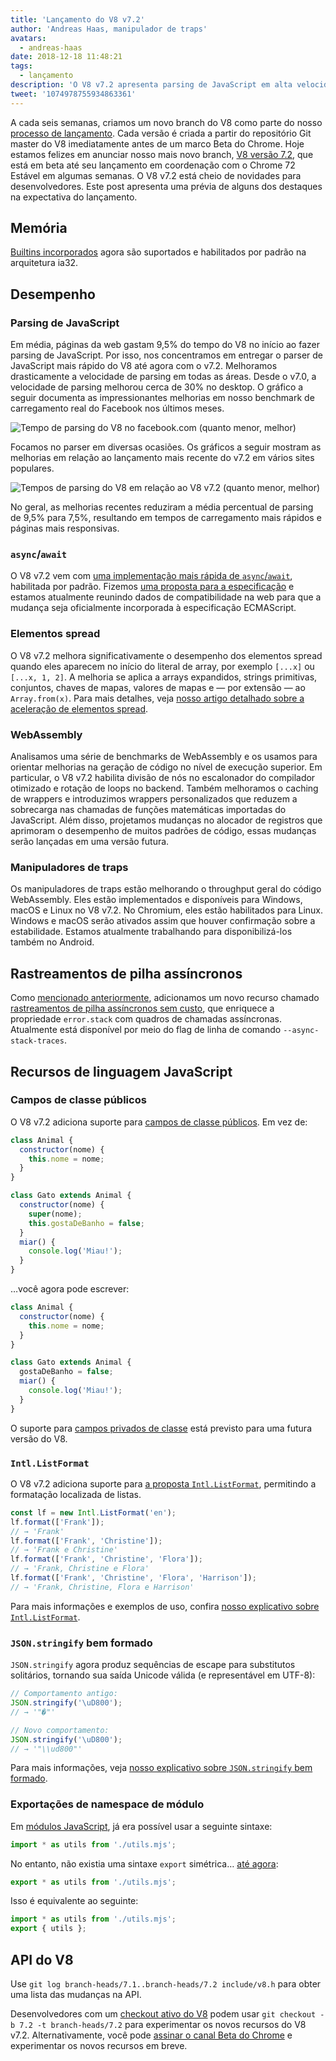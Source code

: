 ```yaml
---
title: 'Lançamento do V8 v7.2'
author: 'Andreas Haas, manipulador de traps'
avatars:
  - andreas-haas
date: 2018-12-18 11:48:21
tags:
  - lançamento
description: 'O V8 v7.2 apresenta parsing de JavaScript em alta velocidade, async-await mais rápido, redução no consumo de memória no ia32, campos de classe públicos e muito mais!'
tweet: '1074978755934863361'
---
```

A cada seis semanas, criamos um novo branch do V8 como parte do nosso [processo de lançamento](/docs/release-process). Cada versão é criada a partir do repositório Git master do V8 imediatamente antes de um marco Beta do Chrome. Hoje estamos felizes em anunciar nosso mais novo branch, [V8 versão 7.2](https://chromium.googlesource.com/v8/v8.git/+log/branch-heads/7.2), que está em beta até seu lançamento em coordenação com o Chrome 72 Estável em algumas semanas. O V8 v7.2 está cheio de novidades para desenvolvedores. Este post apresenta uma prévia de alguns dos destaques na expectativa do lançamento.

<!--truncate-->
## Memória

[Builtins incorporados](/blog/embedded-builtins) agora são suportados e habilitados por padrão na arquitetura ia32.

## Desempenho

### Parsing de JavaScript

Em média, páginas da web gastam 9,5% do tempo do V8 no início ao fazer parsing de JavaScript. Por isso, nos concentramos em entregar o parser de JavaScript mais rápido do V8 até agora com o v7.2. Melhoramos drasticamente a velocidade de parsing em todas as áreas. Desde o v7.0, a velocidade de parsing melhorou cerca de 30% no desktop. O gráfico a seguir documenta as impressionantes melhorias em nosso benchmark de carregamento real do Facebook nos últimos meses.

![Tempo de parsing do V8 no facebook.com (quanto menor, melhor)](/_img/v8-release-72/facebook-parse-time.png)

Focamos no parser em diversas ocasiões. Os gráficos a seguir mostram as melhorias em relação ao lançamento mais recente do v7.2 em vários sites populares.

![Tempos de parsing do V8 em relação ao V8 v7.2 (quanto menor, melhor)](/_img/v8-release-72/relative-parse-times.svg)

No geral, as melhorias recentes reduziram a média percentual de parsing de 9,5% para 7,5%, resultando em tempos de carregamento mais rápidos e páginas mais responsivas.

### `async`/`await`

O V8 v7.2 vem com [uma implementação mais rápida de `async`/`await`](/blog/fast-async#await-under-the-hood), habilitada por padrão. Fizemos [uma proposta para a especificação](https://github.com/tc39/ecma262/pull/1250) e estamos atualmente reunindo dados de compatibilidade na web para que a mudança seja oficialmente incorporada à especificação ECMAScript.

### Elementos spread

O V8 v7.2 melhora significativamente o desempenho dos elementos spread quando eles aparecem no início do literal de array, por exemplo `[...x]` ou `[...x, 1, 2]`. A melhoria se aplica a arrays expandidos, strings primitivas, conjuntos, chaves de mapas, valores de mapas e — por extensão — ao `Array.from(x)`. Para mais detalhes, veja [nosso artigo detalhado sobre a aceleração de elementos spread](/blog/spread-elements).

### WebAssembly

Analisamos uma série de benchmarks de WebAssembly e os usamos para orientar melhorias na geração de código no nível de execução superior. Em particular, o V8 v7.2 habilita divisão de nós no escalonador do compilador otimizado e rotação de loops no backend. Também melhoramos o caching de wrappers e introduzimos wrappers personalizados que reduzem a sobrecarga nas chamadas de funções matemáticas importadas do JavaScript. Além disso, projetamos mudanças no alocador de registros que aprimoram o desempenho de muitos padrões de código, essas mudanças serão lançadas em uma versão futura.

### Manipuladores de traps

Os manipuladores de traps estão melhorando o throughput geral do código WebAssembly. Eles estão implementados e disponíveis para Windows, macOS e Linux no V8 v7.2. No Chromium, eles estão habilitados para Linux. Windows e macOS serão ativados assim que houver confirmação sobre a estabilidade. Estamos atualmente trabalhando para disponibilizá-los também no Android.

## Rastreamentos de pilha assíncronos

Como [mencionado anteriormente](/blog/fast-async#improved-developer-experience), adicionamos um novo recurso chamado [rastreamentos de pilha assíncronos sem custo](https://bit.ly/v8-zero-cost-async-stack-traces), que enriquece a propriedade `error.stack` com quadros de chamadas assíncronas. Atualmente está disponível por meio do flag de linha de comando `--async-stack-traces`.

## Recursos de linguagem JavaScript

### Campos de classe públicos

O V8 v7.2 adiciona suporte para [campos de classe públicos](/features/class-fields). Em vez de:

```js
class Animal {
  constructor(nome) {
    this.nome = nome;
  }
}

class Gato extends Animal {
  constructor(nome) {
    super(nome);
    this.gostaDeBanho = false;
  }
  miar() {
    console.log('Miau!');
  }
}
```

…você agora pode escrever:

```js
class Animal {
  constructor(nome) {
    this.nome = nome;
  }
}

class Gato extends Animal {
  gostaDeBanho = false;
  miar() {
    console.log('Miau!');
  }
}
```

O suporte para [campos privados de classe](/features/class-fields#private-class-fields) está previsto para uma futura versão do V8.

### `Intl.ListFormat`

O V8 v7.2 adiciona suporte para [a proposta `Intl.ListFormat`](/features/intl-listformat), permitindo a formatação localizada de listas.

```js
const lf = new Intl.ListFormat('en');
lf.format(['Frank']);
// → 'Frank'
lf.format(['Frank', 'Christine']);
// → 'Frank e Christine'
lf.format(['Frank', 'Christine', 'Flora']);
// → 'Frank, Christine e Flora'
lf.format(['Frank', 'Christine', 'Flora', 'Harrison']);
// → 'Frank, Christine, Flora e Harrison'
```

Para mais informações e exemplos de uso, confira [nosso explicativo sobre `Intl.ListFormat`](/features/intl-listformat).

### `JSON.stringify` bem formado

`JSON.stringify` agora produz sequências de escape para substitutos solitários, tornando sua saída Unicode válida (e representável em UTF-8):

```js
// Comportamento antigo:
JSON.stringify('\uD800');
// → '"�"'

// Novo comportamento:
JSON.stringify('\uD800');
// → '"\\ud800"'
```

Para mais informações, veja [nosso explicativo sobre `JSON.stringify` bem formado](/features/well-formed-json-stringify).

### Exportações de namespace de módulo

Em [módulos JavaScript](/features/modules), já era possível usar a seguinte sintaxe:

```js
import * as utils from './utils.mjs';
```

No entanto, não existia uma sintaxe `export` simétrica… [até agora](/features/module-namespace-exports):

```js
export * as utils from './utils.mjs';
```

Isso é equivalente ao seguinte:

```js
import * as utils from './utils.mjs';
export { utils };
```

## API do V8

Use `git log branch-heads/7.1..branch-heads/7.2 include/v8.h` para obter uma lista das mudanças na API.

Desenvolvedores com um [checkout ativo do V8](/docs/source-code#using-git) podem usar `git checkout -b 7.2 -t branch-heads/7.2` para experimentar os novos recursos do V8 v7.2. Alternativamente, você pode [assinar o canal Beta do Chrome](https://www.google.com/chrome/browser/beta.html) e experimentar os novos recursos em breve.
